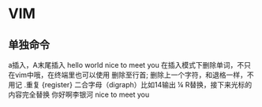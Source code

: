 # VIM

## 单独命令

a插入，A末尾插入
hello world nice to meet you
<C-w> 在插入模式下删除单词，不只在vim中哦，在终端里也可以使用
<C-u>删除至行首;
<C-h>删除上一个字符，和退格一样，不用记
.重复
<C-r>{register}
<C-k>二合字母（digraph）比如14输出 ¼
R替换，接下来光标的内容完全替换
<a>你好啊李银河</a>
<a>nice to meet you</a>

